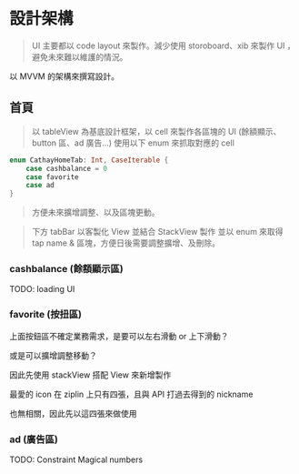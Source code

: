 # 設計架構
>UI 主要都以 code layout 來製作。減少使用 storoboard、xib 來製作 UI ，避免未來難以維護的情況。

以 MVVM 的架構來撰寫設計。
## 首頁
>以 tableView 為基底設計框架，以 cell 來製作各區塊的 UI (餘額顯示、button 區、ad 廣告...)
>使用以下 enum 來抓取對應的 cell
```swift
enum CathayHomeTab: Int, CaseIterable {
    case cashbalance = 0
    case favorite
    case ad
}
```
>方便未來擴增調整、以及區塊更動。

>下方 tabBar 以客製化 View 並結合 StackView 製作
>並以 enum 來取得 tap name & 區塊，方便日後需要調整擴增、及刪除。


### cashbalance (餘額顯示區)

TODO: loading UI

### favorite (按扭區)
上面按鈕區不確定業務需求，是要可以左右滑動 or 上下滑動？

或是可以擴增調整移動？

因此先使用 stackView 搭配 View 來新增製作 


最愛的 icon 在 ziplin 上只有四張，且與 API 打過去得到的 nickname

也無相關，因此先以這四張來做使用

### ad (廣告區)
TODO: Constraint Magical numbers
